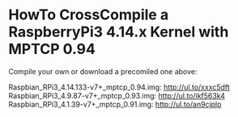 # HowTo CrossCompile a RaspberryPi3 4.14.x Kernel with MPTCP 0.94
Compile your own or download a precomiled one above:

Raspbian_RPi3_4.14.133-v7+_mptcp_0.94.img: http://ul.to/xxxc5dft   
Raspbian_RPi3_4.9.87-v7+_mptcp_0.93.img:   http://ul.to/ikf563k4  
Raspbian_RPi3_4.1.39-v7+_mptcp_0.91.img:   http://ul.to/an9cjplp  
